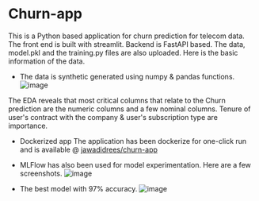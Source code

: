 # Churn-app
This is a Python based application for churn prediction for telecom data. The front end is built with streamlit. Backend is FastAPI based. The data, model.pkl and the training.py files are also uploaded.
Here is the basic information of the data.
* The data is synthetic generated using numpy & pandas functions.
![image](https://github.com/user-attachments/assets/44ae44d8-dab3-4791-a9c9-1ff3b993c747)

The EDA reveals that most critical columns that relate to the Churn prediction are the numeric columns and a few nominal columns. Tenure of user's contract with the company & user's subscription type are importance.
* Dockerized app
  The application has been dockerize for one-click run and is available @ [jawadidrees/churn-app ](https://hub.docker.com/repository/docker/jawadidrees/churn-app)
* MLFlow has also been used for model experimentation. Here are a few screenshots.
  ![image](https://github.com/user-attachments/assets/102087f3-988c-419d-831d-b32838aceeb0)

* The best model with 97% accuracy.
  ![image](https://github.com/user-attachments/assets/8963c3cf-abda-41a3-97c3-e6dd48a66870)

